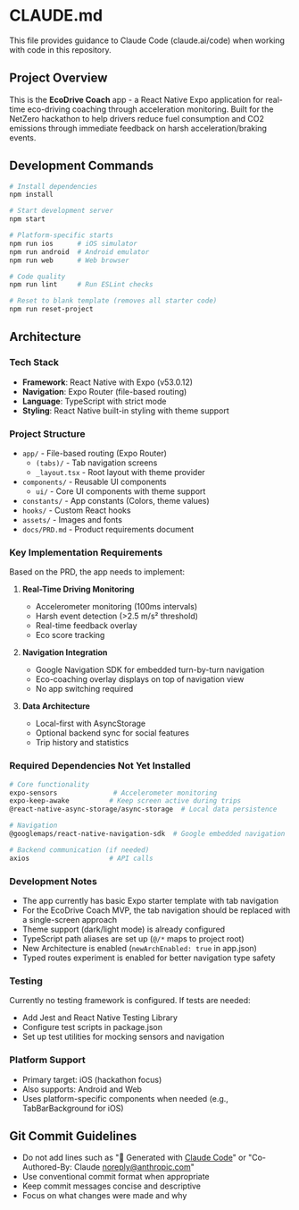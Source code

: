 # CLAUDE.md

This file provides guidance to Claude Code (claude.ai/code) when working with code in this repository.

## Project Overview

This is the **EcoDrive Coach** app - a React Native Expo application for real-time eco-driving coaching through acceleration monitoring. Built for the NetZero hackathon to help drivers reduce fuel consumption and CO2 emissions through immediate feedback on harsh acceleration/braking events.

## Development Commands

```bash
# Install dependencies
npm install

# Start development server
npm start

# Platform-specific starts
npm run ios      # iOS simulator
npm run android  # Android emulator  
npm run web      # Web browser

# Code quality
npm run lint     # Run ESLint checks

# Reset to blank template (removes all starter code)
npm run reset-project
```

## Architecture

### Tech Stack
- **Framework**: React Native with Expo (v53.0.12)
- **Navigation**: Expo Router (file-based routing)
- **Language**: TypeScript with strict mode
- **Styling**: React Native built-in styling with theme support

### Project Structure
- `app/` - File-based routing (Expo Router)
  - `(tabs)/` - Tab navigation screens
  - `_layout.tsx` - Root layout with theme provider
- `components/` - Reusable UI components
  - `ui/` - Core UI components with theme support
- `constants/` - App constants (Colors, theme values)
- `hooks/` - Custom React hooks
- `assets/` - Images and fonts
- `docs/PRD.md` - Product requirements document

### Key Implementation Requirements

Based on the PRD, the app needs to implement:

1. **Real-Time Driving Monitoring**
   - Accelerometer monitoring (100ms intervals)
   - Harsh event detection (>2.5 m/s² threshold)
   - Real-time feedback overlay
   - Eco score tracking

2. **Navigation Integration**
   - Google Navigation SDK for embedded turn-by-turn navigation
   - Eco-coaching overlay displays on top of navigation view
   - No app switching required

3. **Data Architecture**
   - Local-first with AsyncStorage
   - Optional backend sync for social features
   - Trip history and statistics

### Required Dependencies Not Yet Installed

```bash
# Core functionality
expo-sensors              # Accelerometer monitoring
expo-keep-awake          # Keep screen active during trips
@react-native-async-storage/async-storage  # Local data persistence

# Navigation
@googlemaps/react-native-navigation-sdk  # Google embedded navigation

# Backend communication (if needed)
axios                    # API calls
```

### Development Notes

- The app currently has basic Expo starter template with tab navigation
- For the EcoDrive Coach MVP, the tab navigation should be replaced with a single-screen approach
- Theme support (dark/light mode) is already configured
- TypeScript path aliases are set up (`@/*` maps to project root)
- New Architecture is enabled (`newArchEnabled: true` in app.json)
- Typed routes experiment is enabled for better navigation type safety

### Testing

Currently no testing framework is configured. If tests are needed:

- Add Jest and React Native Testing Library
- Configure test scripts in package.json
- Set up test utilities for mocking sensors and navigation

### Platform Support

- Primary target: iOS (hackathon focus)
- Also supports: Android and Web
- Uses platform-specific components when needed (e.g., TabBarBackground for iOS)

## Git Commit Guidelines

- Do not add lines such as "🤖 Generated with [Claude Code](https://claude.ai/code)" or "Co-Authored-By: Claude <noreply@anthropic.com>"
- Use conventional commit format when appropriate
- Keep commit messages concise and descriptive
- Focus on what changes were made and why
